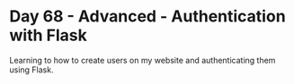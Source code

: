 # Day 68 - Advanced - Authentication with Flask

Learning to how to create users on my website and authenticating them using
Flask.
